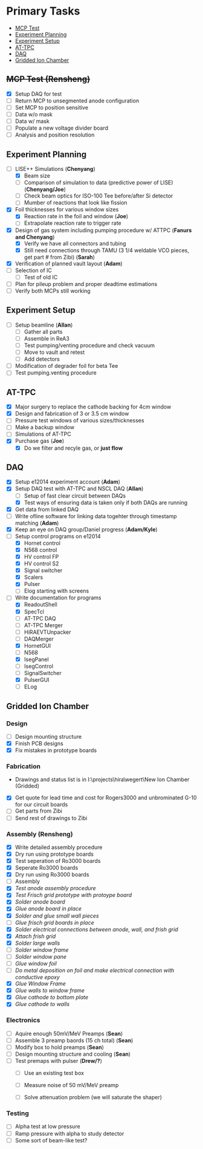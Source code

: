 # Primary Tasks
* [MCP Test](#MCP-Test)
* [Experiment Planning](#Experiment-Planning)
* [Experiment Setup](#Experiment-Setup)
* [AT-TPC](#AT_TPC)
* [DAQ](#DAQ)
* [Gridded Ion Chamber](#Gridded-Ion-Chamber)

## ~~MCP Test (**Rensheng**)~~
- [x] Setup DAQ for test
- [ ] Return MCP to unsegmented anode configuration
- [ ] Set MCP to position sensitive
- [ ] Data w/o mask
- [ ] Data w/ mask
- [ ] Populate a new voltage divider board
- [ ] Analysis and position resolution

## Experiment Planning
- [ ] LISE++ Simulations (**Chenyang**)
  - [x] Beam size
  - [ ] Comparison of simulation to data (predictive power of LISE) (**Chenyang/Joe**)
  - [ ] Check beam optics for ISO-100 Tee before/after Si detector
  - [ ] Mumber of reactions that look like fission
- [x] Foil thicknesses for various window sizes
  - [x] Reaction rate in the foil and window (**Joe**)
  - [ ] Extrapolate reaction rate to trigger rate
- [x] Design of gas system including pumping procedure w/ ATTPC (**Fanurs and Chenyang**)
  - [x] Verify we have all connectors and tubing
  - [x] Still need connections through TAMU (3 1/4 weldable VCO pieces, get part # from Zibi)  (**Sarah**)
- [x] Verification of planned vault layout (**Adam**)
- [ ] Selection of IC
  - [ ] Test of old IC
- [ ] Plan for pileup problem and proper deadtime estimations
- [ ] Verify both MCPs still working

## Experiment Setup
- [ ] Setup beamline (**Allan**)
  - [ ] Gather all parts
  - [ ] Assemble in ReA3
  - [ ] Test pumping/venting procedure and check vacuum
  - [ ] Move to vault and retest
  - [ ] Add detectors
- [ ] Modification of degrader foil for beta Tee
- [ ] Test pumping.venting procedure

## AT-TPC
- [x] Major surgery to replace the cathode backing for 4cm window
- [x] Design and fabrication of 3 or 3.5 cm window
- [ ] Pressure test windows of various sizes/thicknesses
- [ ] Make a backup window
- [ ] Simulations of AT-TPC
- [x] Purchase gas (**Joe**)
  - [x] Do we filter and recyle gas, or **just flow**

## DAQ
- [x] Setup e12014 experiment account (**Adam**)
- [x] Setup DAQ test with AT-TPC and NSCL DAQ (**Allan**)
  - [ ] Setup of fast clear circuit between DAQs
  - [x] Test ways of ensuring data is taken only if both DAQs are running
- [x] Get data from linked DAQ
- [ ] Write ofline software for linking data togehter through timestamp matching (**Adam**)
- [x] Keep an eye on DAQ group/Daniel progress (**Adam/Kyle**)
- [ ] Setup control programs on e12014
  - [x] Hornet control
  - [x] N568 control
  - [x] HV control FP
  - [x] HV control S2
  - [x] Signal switcher
  - [x] Scalers
  - [x] Pulser 
  - [ ] Elog starting with screens
- [ ] Write documentation for programs
  - [x] ReadoutShell
  - [x] SpecTcl
  - [ ] AT-TPC DAQ
  - [ ] AT-TPC Merger
  - [ ] HiRAEVTUnpacker
  - [ ] DAQMerger
  - [x] HornetGUI
  - [ ] N568
  - [x] IsegPanel
  - [ ] IsegControl
  - [ ] SignalSwitcher
  - [x] PulserGUI
  - [ ] ELog

## Gridded Ion Chamber

### Design
- [ ] Design mounting structure
- [x] Finish PCB designs
- [x] Fix mistakes in prototype boards

### Fabrication
* Drawings and status list is in I:\projects\hira\wegert\New Ion Chamber (Gridded)
- [x] Get quote for lead time and cost for Rogers3000 and unbrominated G-10 for our circuit boards
- [ ] Get parts from Zibi
- [ ] Send rest of drawings to Zibi

### Assembly (**Rensheng**)
- [x] Write detailed assembly procedure
- [x] Dry run using prototype boards
- [x] Test seperation of Ro3000 boards
- [x] Seperate Ro3000 boards
- [x] Dry run using Ro3000 boards
- [ ] Assembly
- [x] *Test anode assembly procedure*
- [x] *Test Frisch grid prototype with protoype board*
- [x] *Solder anode board*
- [x] *Glue anode board in place*
- [x] *Solder and glue small wall pieces*
- [ ] *Glue frisch grid boards in place*
- [x] *Solder electrical connections between anode, wall, and frish grid*
- [x] *Attach frish grid*
- [x] *Solder large walls*
- [ ] *Solder window frame*
- [ ] *Solder window pane*
- [ ] *Glue window foil*
- [ ] *Do metal deposition on foil and make electrical connection with conductive epoxy*
- [x] *Glue Window Frame*
- [x] *Glue walls to window frame*
- [x] *Glue cathode to bottom plate*
- [x] *Glue cathode to walls*

### Electronics
- [ ] Aquire enough 50mV/MeV Preamps (**Sean**)
- [ ] Assemble 3 preamp baords (15 ch total) (**Sean**)
- [ ] Modify box to hold preamps (**Sean**)
- [ ] Design mounting structure and cooling (**Sean**)
- [ ] Test premaps with pulser (**Drew/?**)
  - [ ] Use an existing test box
  - [ ] Measure noise of 50 mV/MeV preamp
  - [ ] Solve attenuation problem (we will saturate the shaper)


### Testing
- [ ] Alpha test at low pressure
- [ ] Ramp pressure with alpha to study detector
- [ ] Some sort of beam-like test?
